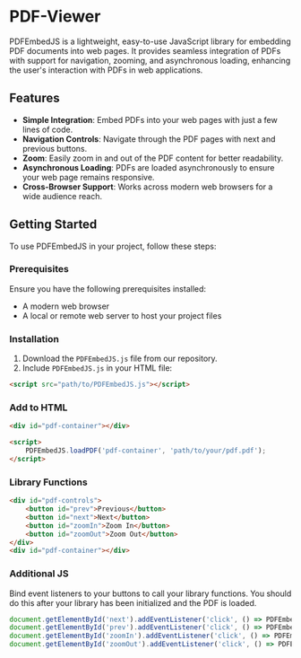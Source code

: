 # PDF-Viewer
PDFEmbedJS is a lightweight, easy-to-use JavaScript library for embedding PDF documents into web pages. It provides seamless integration of PDFs with support for navigation, zooming, and asynchronous loading, enhancing the user's interaction with PDFs in web applications.

## Features

- **Simple Integration**: Embed PDFs into your web pages with just a few lines of code.
- **Navigation Controls**: Navigate through the PDF pages with next and previous buttons.
- **Zoom**: Easily zoom in and out of the PDF content for better readability.
- **Asynchronous Loading**: PDFs are loaded asynchronously to ensure your web page remains responsive.
- **Cross-Browser Support**: Works across modern web browsers for a wide audience reach.

## Getting Started

To use PDFEmbedJS in your project, follow these steps:

### Prerequisites

Ensure you have the following prerequisites installed:
- A modern web browser
- A local or remote web server to host your project files

### Installation

1. Download the `PDFEmbedJS.js` file from our repository.
2. Include `PDFEmbedJS.js` in your HTML file:

```html
<script src="path/to/PDFEmbedJS.js"></script>

```
### Add to HTML

```html
<div id="pdf-container"></div>

<script>
    PDFEmbedJS.loadPDF('pdf-container', 'path/to/your/pdf.pdf');
</script>
```

### Library Functions

```html
<div id="pdf-controls">
    <button id="prev">Previous</button>
    <button id="next">Next</button>
    <button id="zoomIn">Zoom In</button>
    <button id="zoomOut">Zoom Out</button>
</div>
<div id="pdf-container"></div>
```
### Additional JS

Bind event listeners to your buttons to call your library functions. You should do this after your library has been initialized and the PDF is loaded.

```js
document.getElementById('next').addEventListener('click', () => PDFEmbedJS.nextPage());
document.getElementById('prev').addEventListener('click', () => PDFEmbedJS.prevPage());
document.getElementById('zoomIn').addEventListener('click', () => PDFEmbedJS.zoomIn());
document.getElementById('zoomOut').addEventListener('click', () => PDFEmbedJS.zoomOut());
```
